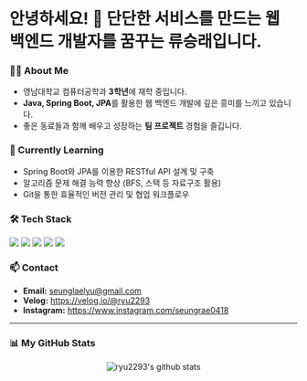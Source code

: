 # 안녕하세요! 👋 단단한 서비스를 만드는 웹 백엔드 개발자를 꿈꾸는 류승래입니다.

### 👨‍💻 About Me
- 영남대학교 컴퓨터공학과 **3학년**에 재학 중입니다.
- **Java, Spring Boot, JPA**를 활용한 웹 백엔드 개발에 깊은 흥미를 느끼고 있습니다.
- 좋은 동료들과 함께 배우고 성장하는 **팀 프로젝트** 경험을 즐깁니다.

### 🌱 Currently Learning
- Spring Boot와 JPA를 이용한 RESTful API 설계 및 구축
- 알고리즘 문제 해결 능력 향상 (BFS, 스택 등 자료구조 활용)
- Git을 통한 효율적인 버전 관리 및 협업 워크플로우

### 🛠️ Tech Stack
<p>
  <img src="https://img.shields.io/badge/Java-007396?style=for-the-badge&logo=java&logoColor=white">
  <img src="https://img.shields.io/badge/Spring-6DB33F?style=for-the-badge&logo=spring&logoColor=white">
  <img src="https://img.shields.io/badge/MySQL-4479A1?style=for-the-badge&logo=mysql&logoColor=white">
  <img src="https://img.shields.io/badge/Git-F05032?style=for-the-badge&logo=git&logoColor=white">
  <img src="https://img.shields.io/badge/GitHub-181717?style=for-the-badge&logo=github&logoColor=white">
</p>

### 📫 Contact
- **Email:** seunglaelyu@gmail.com
- **Velog:** https://velog.io/@ryu2293
- **Instagram:** https://www.instagram.com/seungrae0418

<hr>

### 📊 My GitHub Stats
<p align="center">
  <img src="https://github-readme-stats.vercel.app/api?username=ryu2293&show_icons=true&theme=radical" alt="ryu2293's github stats"/>
</p>
